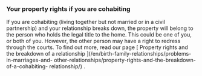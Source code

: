 ###  Your property rights if you are cohabiting

If you are cohabiting (living together but not married or in a civil
partnership) and your relationship breaks down, the property will belong to
the person who holds the legal title to the home. This could be one of you, or
both of you. However, the other person may have a right to redress through the
courts. To find out more, read our page [ Property rights and the breakdown of
a relationship ](/en/birth-family-relationships/problems-in-marriages-and-
other-relationships/property-rights-and-the-breakdown-of-a-cohabiting-
relationship/) .
